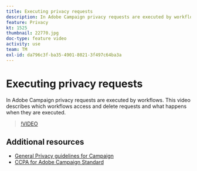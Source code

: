 ```yaml
---
title: Executing privacy requests
description: In Adobe Campaign privacy requests are executed by workflows. This video describes which workflows access and delete requests and what happens when they are executed.
feature: Privacy
kt: 1525
thumbnail: 22770.jpg
doc-type: feature video
activity: use
team: TM
exl-id: da796c3f-ba35-4901-8021-3f497c64ba3a
---
```

# Executing privacy requests

In Adobe Campaign privacy requests are executed by workflows. This video describes which workflows access and delete requests and what happens when they are executed.

>[!VIDEO](https://video.tv.adobe.com/v/22770?quality=12)

## Additional resources

* [General Privacy guidelines for Campaign](https://experienceleague.adobe.com/docs/campaign-classic/using/getting-started/privacy/privacy-management.html?lang=en#getting-started)
* [CCPA for Adobe Campaign Standard](https://experienceleague.adobe.com/docs/campaign-standard/using/getting-started/privacy/privacy-requests.html?lang=en#privacy-requests)
